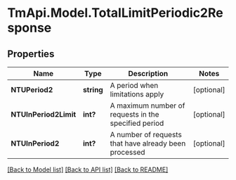 # TmApi.Model.TotalLimitPeriodic2Response
## Properties

Name | Type | Description | Notes
------------ | ------------- | ------------- | -------------
**NTUPeriod2** | **string** | A period when limitations apply | [optional] 
**NTUInPeriod2Limit** | **int?** | A maximum number of requests in the specified period | [optional] 
**NTUInPeriod2** | **int?** | A number of requests that have already been processed | [optional] 

[[Back to Model list]](../README.md#documentation-for-models) [[Back to API list]](../README.md#documentation-for-api-endpoints) [[Back to README]](../README.md)

